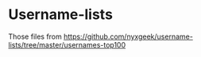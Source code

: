 # Username-lists
Those files from https://github.com/nyxgeek/username-lists/tree/master/usernames-top100
